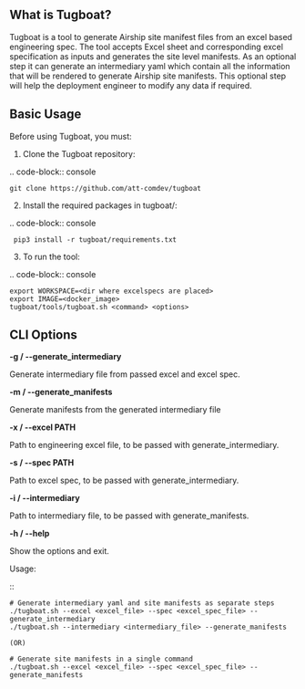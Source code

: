 
What is Tugboat?
----------------

Tugboat is a tool to generate Airship site manifest files from an excel
based engineering spec. The tool accepts Excel sheet and corresponding
excel specification as inputs and generates the site level manifests. As
an optional step it can generate an intermediary yaml which contain all
the information that will be rendered to generate Airship site manifests.
This optional step will help the deployment engineer to modify any data
if required.

Basic Usage
-----------

Before using Tugboat, you must:

1. Clone the Tugboat repository:

.. code-block:: console

    git clone https://github.com/att-comdev/tugboat

2. Install the required packages in tugboat/:

.. code-block:: console

     pip3 install -r tugboat/requirements.txt

3. To run the tool:

.. code-block:: console

    export WORKSPACE=<dir where excelspecs are placed>
    export IMAGE=<docker_image>
    tugboat/tools/tugboat.sh <command> <options>

CLI Options
-----------


**-g / --generate_intermediary**

Generate intermediary file from passed excel and excel spec.

**-m / --generate_manifests**

Generate manifests from the generated intermediary file

**-x / --excel PATH**

Path to engineering excel file, to be passed with generate_intermediary.

**-s / --spec PATH**

Path to excel spec, to be passed with generate_intermediary.

**-i / --intermediary**

Path to intermediary file, to be passed with generate_manifests.

**-h / --help**

Show the options and exit.

Usage:

::

    # Generate intermediary yaml and site manifests as separate steps
    ./tugboat.sh --excel <excel_file> --spec <excel_spec_file> --generate_intermediary
    ./tugboat.sh --intermediary <intermediary_file> --generate_manifests

    (OR)

    # Generate site manifests in a single command
    ./tugboat.sh --excel <excel_file> --spec <excel_spec_file> --generate_manifests

